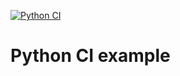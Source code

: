 [![Python CI](https://github.com/AlimU11/python-ci-example/actions/workflows/python-ci.yml/badge.svg)](https://github.com/AlimU11/python-ci-example/actions/workflows/python-ci.yml)

# Python CI example

